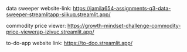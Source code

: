 data sweeper website-link: https://jamila654-assignments-q3-data-sweeper-streamlitapp-siikuq.streamlit.app/

commodity price viewer: https://growth-mindset-challenge-commodity-price-viewerap-izivuc.streamlit.app/

to-do-app website link: https://to-doo.streamlit.app/
